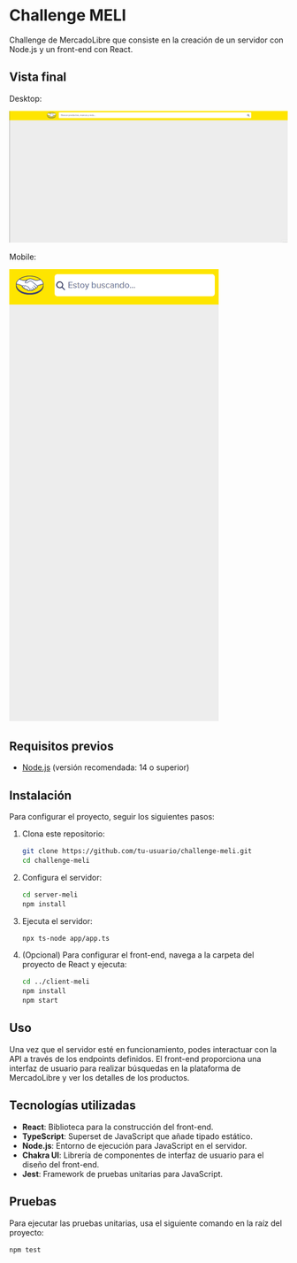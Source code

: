 # Challenge MELI

Challenge de MercadoLibre que consiste en la creación de un servidor con Node.js y un front-end con React.

## Vista final
Desktop:

![Vista previa de la aplicación](./meli-front/src/assets/gifs/meli-desktop.gif) 

Mobile:

![Vista previa de la aplicación](./meli-front/src/assets/gifs/Meli-mobile.gif)

## Requisitos previos

- [Node.js](https://nodejs.org/) (versión recomendada: 14 o superior)

## Instalación

Para configurar el proyecto, seguir los siguientes pasos:

1. Clona este repositorio:
    ```bash
    git clone https://github.com/tu-usuario/challenge-meli.git
    cd challenge-meli
    ```

2. Configura el servidor:
    ```bash
    cd server-meli
    npm install
    ```

3. Ejecuta el servidor:
    ```bash
    npx ts-node app/app.ts
    ```

4. (Opcional) Para configurar el front-end, navega a la carpeta del proyecto de React y ejecuta:
    ```bash
    cd ../client-meli
    npm install
    npm start
    ```

## Uso

Una vez que el servidor esté en funcionamiento, podes interactuar con la API a través de los endpoints definidos. El front-end proporciona una interfaz de usuario para realizar búsquedas en la plataforma de MercadoLibre y ver los detalles de los productos.

## Tecnologías utilizadas

- **React**: Biblioteca para la construcción del front-end.
- **TypeScript**: Superset de JavaScript que añade tipado estático.
- **Node.js**: Entorno de ejecución para JavaScript en el servidor.
- **Chakra UI**: Librería de componentes de interfaz de usuario para el diseño del front-end.
- **Jest**: Framework de pruebas unitarias para JavaScript.

## Pruebas

Para ejecutar las pruebas unitarias, usa el siguiente comando en la raíz del proyecto:
```bash
npm test
